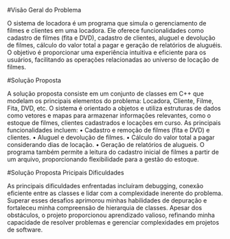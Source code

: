 #Visão Geral do Problema

O sistema de locadora é um programa que simula o gerenciamento de filmes 
e clientes em uma locadora. Ele oferece funcionalidades como cadastro de 
filmes (fita e DVD), cadastro de clientes, aluguel e devolução de filmes, cálculo 
do valor total a pagar e geração de relatórios de aluguéis. O objetivo é 
proporcionar uma experiência intuitiva e eficiente para os usuários, facilitando 
as operações relacionadas ao universo de locação de filmes.

#Solução Proposta

A solução proposta consiste em um conjunto de classes em C++ que modelam 
os principais elementos do problema: Locadora, Cliente, Filme, Fita, DVD, 
etc. O sistema é orientado a objetos e utiliza estruturas de dados como vetores 
e mapas para armazenar informações relevantes, como o estoque de filmes, 
clientes cadastrados e locações em curso.
As principais funcionalidades incluem:
• Cadastro e remoção de filmes (fita e DVD) e clientes.
• Aluguel e devolução de filmes.
• Cálculo do valor total a pagar considerando dias de locação.
• Geração de relatórios de alugueis.
O programa também permite a leitura do cadastro inicial de filmes a partir de 
um arquivo, proporcionando flexibilidade para a gestão do estoque.

#Solução Proposta Pricipais Dificuldades 

As principais dificuldades enfrentadas incluíram debugging, conexão eficiente 
entre as classes e lidar com a complexidade inerente do problema. Superar 
esses desafios aprimorou minhas habilidades de depuração e fortaleceu minha 
compreensão de hierarquia de classes. Apesar dos obstáculos, o projeto 
proporcionou aprendizado valioso, refinando minha capacidade de resolver 
problemas e gerenciar complexidades em projetos de software.
